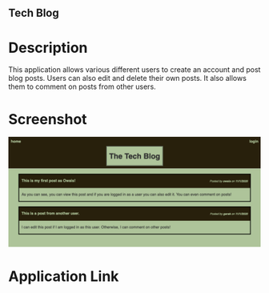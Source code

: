 ## Tech Blog

# Description

This application allows various different users to create an account and post blog posts. Users can also edit and delete their own posts. It also allows them to comment on posts from other users.

# Screenshot
![webpage screenshot](./public/images/webpage-screenshot.png)

# Application Link
